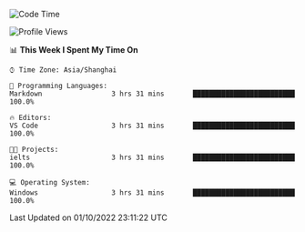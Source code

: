 <!--START_SECTION:waka-->
![Code Time](http://img.shields.io/badge/Code%20Time-203%20hrs%2047%20mins-blue)

![Profile Views](http://img.shields.io/badge/Profile%20Views-0-blue)

📊 **This Week I Spent My Time On** 

```text
⌚︎ Time Zone: Asia/Shanghai

💬 Programming Languages: 
Markdown                 3 hrs 31 mins       █████████████████████████   100.0%

🔥 Editors: 
VS Code                  3 hrs 31 mins       █████████████████████████   100.0%

🐱‍💻 Projects: 
ielts                    3 hrs 31 mins       █████████████████████████   100.0%

💻 Operating System: 
Windows                  3 hrs 31 mins       █████████████████████████   100.0%

```


 Last Updated on 01/10/2022 23:11:22 UTC
<!--END_SECTION:waka-->